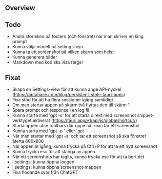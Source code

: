 ## Overview


## Todo

- Ändra storleken på footern (och fönstret) när man skriver en lång prompt
- Kunna välja modell på settings-vyn
- Kunna ta ett screenshot på vilken skärm som helst
- Kunna generera bilder
- Markdown med kod ska visa färger


## Fixat


- Skapa en Settings-view för att kunna ange API-nyckel (https://aptabase.com/blog/persistent-state-tauri-apps)
- Fixa stöd för att ha flera sessioner igång samtidigt
- Om man startar appen på skärm två flyttas den till skärm 1
- Spara prompt och response i en log fil
- Kunna starta med 'gpt -s' för att starta direkt med screenshot snippet-verktyget aktiverat (https://tauri.app/v1/api/js/globalshortcut/)
- Starta appen utan toolbars där uppe när man tar ett screenshot
- Kunna starta med 'gpt -p <prompt>' eller 'gpt <prompt>'
- När man startar med 'gpt -s' och tar ett screenshot så ska fönstret återta 600x800
- När appen är igång, kunna trycka på Ctrl+P för att ta ett nytt screenshot
- Kunna trycka esc för att stänga av appen. 
- När ett screenshots har tagits, kunna trycka esc för att ta bort det
- i settings: kunna öppna loggen
- i settings: kunna öppna screenshot-mappen
- Fixa flödande svar från ChatGPT
